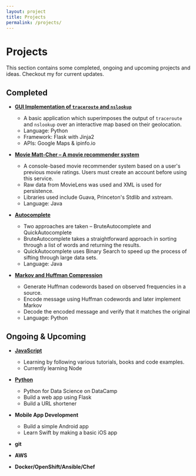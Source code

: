 ```yaml
---
layout: project
title: Projects
permalink: /projects/
---
```

# Projects

This section contains some completed, ongoing and upcoming projects and ideas. Checkout my
<a href="https://github.com/{{ site.github_username }}">
  <i class="fa fa-github"></i>
</a>
for current updates.

## Completed

* [**GUI Implementation of `traceroute` and `nslookup`**](https://github.com/mathana96/traceroute-and-nslookup-app)
  * A basic application which superimposes the output of `traceroute` and `nslookup` over an interactive map based on their geolocation.
  * Language: Python
  * Framework: Flask with Jinja2
  * APIs: Google Maps & ipinfo.io

* [**Movie Matt-Cher – A movie recommender system**](https://github.com/mathana96/movie-recommender)
  * A console-based movie recommender system based on a user's previous movie ratings. Users must create an account before using this service.
  * Raw data from MovieLens was used and XML is used for persistence.
  * Libraries used include Guava, Princeton's Stdlib and xstream.
  * Language: Java

* [**Autocomplete**](https://github.com/mathana96/autocomplete)
  * Two approaches are taken – BruteAutocomplete and QuickAutocomplete
  * BruteAutocomplete takes a straightforward approach in sorting through a list of words and returning the results.
  * QuickAutocomplete uses Binary Search to speed up the process of sifting through large data sets.
  * Language: Java

* [**Markov and Huffman Compression**](https://github.com/mathana96/markov-and-huffman)
  * Generate Huffman codewords based on observed frequencies in a source.
  * Encode message using Huffman codewords and later implement Markov
  * Decode the encoded message and verify that it matches the original
  * Language: Python


## Ongoing & Upcoming

* [**JavaScript**](https://github.com/mathana96/javascript)
  * Learning by following various tutorials, books and code examples.
  * Currently learning Node

* [**Python**](https://github.com/mathana96/python)
  * Python for Data Science on DataCamp
  * Build a web app using Flask
  * Build a URL shortener

* **Mobile App Development**
  * Build a simple Android app
  * Learn Swift by making a basic iOS app
* **git**
* **AWS**
* **Docker/OpenShift/Ansible/Chef**
